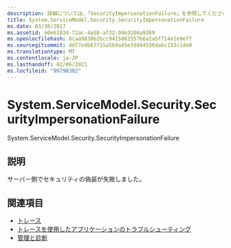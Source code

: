 ```yaml
---
description: 詳細については、「SecurityImpersonationFailure」を参照してください。
title: System.ServiceModel.Security.SecurityImpersonationFailure
ms.date: 03/30/2017
ms.assetid: e0e61834-72ac-4a58-af32-94e3206a9369
ms.openlocfilehash: 6caa9830b26cc9415882557b6a1a5f714e1e9eff
ms.sourcegitcommit: ddf7edb67715a5b9a45e3dd44536dabc153c1de0
ms.translationtype: MT
ms.contentlocale: ja-JP
ms.lasthandoff: 02/06/2021
ms.locfileid: "99798382"
---
```

# <a name="systemservicemodelsecuritysecurityimpersonationfailure"></a>System.ServiceModel.Security.SecurityImpersonationFailure

System.ServiceModel.Security.SecurityImpersonationFailure  
  
## <a name="description"></a>説明  

 サーバー側でセキュリティの偽装が失敗しました。  
  
## <a name="see-also"></a>関連項目

- [トレース](index.md)
- [トレースを使用したアプリケーションのトラブルシューティング](using-tracing-to-troubleshoot-your-application.md)
- [管理と診断](../index.md)
